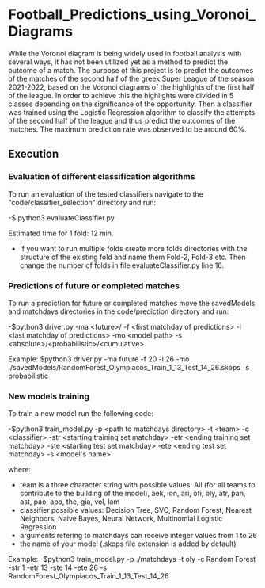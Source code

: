 # Football_Predictions_using_Voronoi_Diagrams

While the Voronoi diagram is being widely used in football analysis with several ways, it has not been utilized yet as a method to predict the outcome of a match. The purpose of this project is to predict the outcomes of the matches of the second half of the greek Super League of the season 2021-2022, based on the Voronoi diagrams of the highlights of the first half of the league. In order to achieve this the highlights were divided in 5 classes depending on the significance of the opportunity. Then a classifier was trained using the Logistic Regression algorithm to classify the attempts of the second half of the league and thus predict the outcomes of the matches. The maximum prediction rate was observed to be around 60%. 

## Execution
### Evaluation of different classification algorithms
To run an evaluation of the tested classifiers navigate to the "code/classifier_selection" directory and run:

-$ python3 evaluateClassifier.py

 Estimated time for 1 fold: 12 min.

* If you want to run multiple folds create more folds directories with the structure of the existing fold and name them Fold-2, Fold-3 etc. Then change the number of folds in file evaluateClassifier.py line 16.





### Predictions of future or completed matches
To run a prediction for future or completed matches move the savedModels and matchdays directories in the code/prediction directory and run:

-$python3 driver.py -ma \<future>/<completed> -f \<first matchday of predictions> -l \<last matchday of predictions> -mo \<model path> -s \<absolute>/\<probabilistic>/\<cumulative>

Example: $python3 driver.py -ma future -f 20 -l 26 -mo ./savedModels/RandomForest_Olympiacos_Train_1_13_Test_14_26.skops -s probabilistic




### New models training
To train a new model run the following code:

-$python3 train_model.py -p \<path to matchdays directory> -t \<team> -c \<classifier> -str \<starting training set matchday> -etr \<ending training set matchday> -ste \<starting test set matchday> -ete \<ending test set matchday> -s \<model's name>

where:
* team is a three character string with possible values: All (for all teams to contribute to the building of the model), aek, ion, ari, ofi, oly, atr, pan, ast, pao, apo, the, gia, vol, lam
* classifier possible values: Decision Tree, SVC, Random Forest, Nearest Neighbors, Naive Bayes, Neural Network, Multinomial Logistic Regression
* arguments refering to matchdays can receive integer values from 1 to 26
* the name of your model (.skops file extension is added by default)

Example: -$python3 train_model.py -p ./matchdays -t oly -c Random Forest -str 1 -etr 13 -ste 14 -ete 26 -s RandomForest_Olympiacos_Train_1_13_Test_14_26
